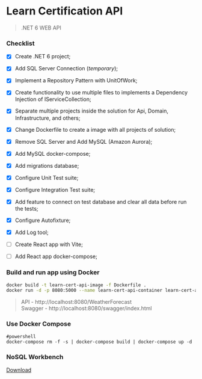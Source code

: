 # Learn Certification API

> .NET 6 WEB API

### Checklist

- [x] Create .NET 6 project;
- [x] Add SQL Server Connection (*temporary*);
- [x] Implement a Repository Pattern with UnitOfWork;
- [x] Create functionality to use multiple files to implements a Dependency Injection of IServiceCollection;
- [x] Separate multiple projects inside the solution for Api, Domain, Infrastructure, and others;
- [x] Change Dockerfile to create a image with all projects of solution;
- [x] Remove SQL Server and Add MySQL (Amazon Aurora);
- [x] Add MySQL docker-compose;
- [x] Add migrations database;
- [x] Configure Unit Test suite;
- [x] Configure Integration Test suite;
- [x] Add feature to connect on test database and clear all data before run the tests;
- [x] Configure Autofixture;
- [x] Add Log tool;
- [ ] Create React app with Vite;
- [ ] Add React app docker-compose;


### Build and run app using Docker

````bash
docker build -t learn-cert-api-image -f Dockerfile .
docker run -d -p 8080:5000 --name learn-cert-api-container learn-cert-api-image
````

> API - http://localhost:8080/WeatherForecast \
> Swagger - http://localhost:8080/swagger/index.html

### Use Docker Compose

```base 
#powershell
docker-compose rm -f -s | docker-compose build | docker-compose up -d
````

### NoSQL Workbench 
[Download](https://docs.aws.amazon.com/amazondynamodb/latest/developerguide/workbench.settingup.html)

